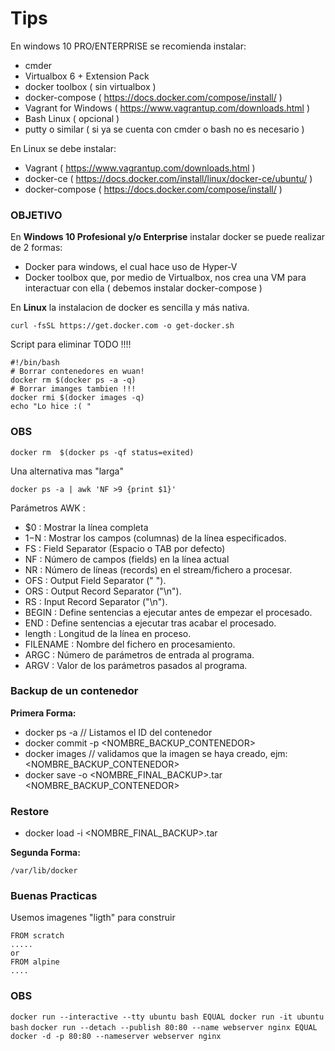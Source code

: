 # Tips

En windows 10 PRO/ENTERPRISE se recomienda instalar:

- cmder
- Virtualbox 6 + Extension Pack
- docker toolbox ( sin virtualbox ) 
- docker-compose ( https://docs.docker.com/compose/install/ )
- Vagrant for Windows ( https://www.vagrantup.com/downloads.html )
- Bash Linux ( opcional )
- putty o similar ( si ya se cuenta con cmder o bash no es necesario ) 

En Linux se debe instalar: 

- Vagrant ( https://www.vagrantup.com/downloads.html )
- docker-ce ( https://docs.docker.com/install/linux/docker-ce/ubuntu/ )
- docker-compose  ( https://docs.docker.com/compose/install/ )

### OBJETIVO

En **Windows 10 Profesional y/o Enterprise** instalar docker se puede realizar de 2 formas:

- Docker para windows, el cual hace uso de Hyper-V
- Docker toolbox que, por medio de Virtualbox, nos crea una VM para interactuar con ella ( debemos instalar docker-compose ) 

En **Linux** la instalacion de docker es sencilla y más nativa.

```curl -fsSL https://get.docker.com -o get-docker.sh```

Script para eliminar TODO !!!!

```
#!/bin/bash
# Borrar contenedores en wuan!
docker rm $(docker ps -a -q)
# Borrar imanges tambien !!! 
docker rmi $(docker images -q)
echo "Lo hice :( "
```
### OBS

```docker rm  $(docker ps -qf status=exited)```


Una alternativa mas "larga"

```docker ps -a | awk 'NF >9 {print $1}'```

Parámetros AWK :


- $0 : Mostrar la línea completa
- $1-$N : Mostrar los campos (columnas) de la línea especificados.
- FS : Field Separator (Espacio o TAB por defecto)
- NF : Número de campos (fields) en la línea actual
- NR : Número de líneas (records) en el stream/fichero a procesar.
- OFS : Output Field Separator (" ").
- ORS : Output Record Separator ("\n").
- RS : Input Record Separator ("\n").
- BEGIN : Define sentencias a ejecutar antes de empezar el procesado.
- END : Define sentencias a ejecutar tras acabar el procesado.
- length : Longitud de la línea en proceso.
- FILENAME : Nombre del fichero en procesamiento.
- ARGC : Número de parámetros de entrada al programa.
- ARGV : Valor de los parámetros pasados al programa.


### Backup de un contenedor


**Primera Forma:**

- docker ps -a  // Listamos el ID del contenedor
- docker commit -p <ID> <NOMBRE_BACKUP_CONTENEDOR>
- docker images // validamos que la imagen se haya creado, ejm: <NOMBRE_BACKUP_CONTENEDOR>
- docker save -o <NOMBRE_FINAL_BACKUP>.tar <NOMBRE_BACKUP_CONTENEDOR>
  
### Restore 
- docker load -i <NOMBRE_FINAL_BACKUP>.tar

**Segunda Forma:**


 ```/var/lib/docker```
 
 ### Buenas Practicas
 
 Usemos imagenes "ligth" para construir 

``` 
FROM scratch
.....
or
FROM alpine
....
```

### OBS


```docker run --interactive --tty ubuntu bash EQUAL docker run -it ubuntu bash```
```docker run --detach --publish 80:80 --name webserver nginx EQUAL docker -d -p 80:80 --nameserver webserver nginx```

